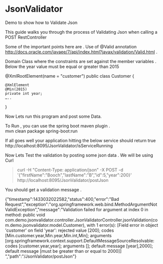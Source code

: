 # JsonValidator
Demo to show how to Validate Json

This guide walks you through the process of Validating Json when calling a POST RestController 

Some of the important points here are . 
Use of  @Valid annotation http://docs.oracle.com/javaee/7/api/index.html?javax/validation/Valid.html .

Domain Class where the constraints are set against the member variables . Below the year value must be equal or greater than 2015 

@XmlRootElement(name = "customer")
public class Customer {

    @XmlElement
    @Min(2015)
    private int year;
    …..
}

Now Lets run this program and post some Data.

To Run , you can use the spring boot maven plugin .  
 mvn clean package spring-boot:run

If all goes well your application hitting the below service should return true  http://localhost:8095/JsonValidator/isServiceRunning

Now Lets Test the validation by posting some json data . We will be using Curl 

>curl -H "Content-Type: application/json" -X POST -d '{"firstName":"Booch","lastName":"B","id":5,"year":200}' http://localhost:8095/JsonValidator/postJson

You should get a validation message .

{"timestamp":1433032022582,"status":400,"error":"Bad Request","exception":"org.springframework.web.bind.MethodArgumentNotValidException","message":"Validation failed for argument at index 0 in method: public void com.demo.jsonvalidator.controller.JsonValidatorController.jsonValidation(com.demo.jsonvalidator.model.Customer), with 1 error(s): [Field error in object 'customer' on field 'year': rejected value [200]; codes [Min.customer.year,Min.year,Min.int,Min]; arguments [org.springframework.context.support.DefaultMessageSourceResolvable: codes [customer.year,year]; arguments []; default message [year],2000]; default message [must be greater than or equal to 2000]] ","path":"/JsonValidator/postJson"}



